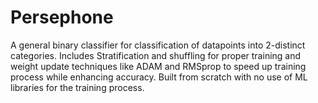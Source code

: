 # Persephone
A general binary classifier for classification of datapoints into 2-distinct categories. Includes Stratification and shuffling for proper training and weight update techniques like ADAM and RMSprop to speed up training process while enhancing accuracy. Built from scratch with no use of ML libraries for the training process.
